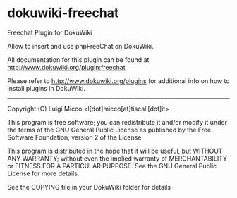 # dokuwiki-freechat

Freechat Plugin for DokuWiki

Allow to insert and use phpFreeChat on DokuWiki.

All documentation for this plugin can be found at
http://www.dokuwiki.org/plugin:freechat

Please refer to http://www.dokuwiki.org/plugins for additional info
on how to install plugins in DokuWiki.

----
Copyright (C) Luigi Micco <l[dot]micco[at]tiscali[dot]it>

This program is free software; you can redistribute it and/or modify
it under the terms of the GNU General Public License as published by
the Free Software Foundation; version 2 of the License

This program is distributed in the hope that it will be useful,
but WITHOUT ANY WARRANTY; without even the implied warranty of
MERCHANTABILITY or FITNESS FOR A PARTICULAR PURPOSE.  See the
GNU General Public License for more details.

See the COPYING file in your DokuWiki folder for details
